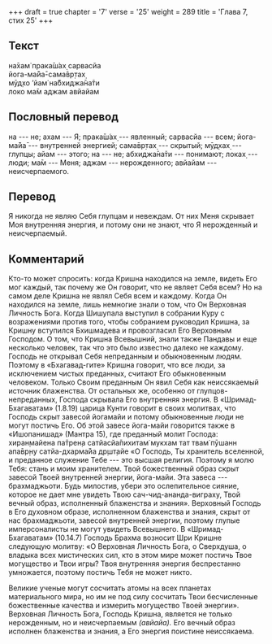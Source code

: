 +++
draft = true
chapter = '7'
verse = '25'
weight = 289
title = 'Глава 7, стих 25'
+++
## Текст

на̄хам̇ прака̄ш́ах̣ сарвасйа  
йога-ма̄йа̄-сама̄вр̣тах̣  
мӯд̣хо ’йам̇ на̄бхиджа̄на̄ти  
локо ма̄м аджам авйайам

## Пословный перевод

на --- не; ахам --- Я; прака̄ш́ах̣ --- явленный; сарвасйа --- всем;
йога-ма̄йа̄ --- внутренней энергией; сама̄вр̣тах̣ --- скрытый; мӯд̣хах̣ ---
глупцы; айам --- этого; на --- не; абхиджа̄на̄ти --- понимают; локах̣ ---
люди; ма̄м --- Меня; аджам --- нерожденного; авйайам --- неисчерпаемого.

## Перевод

Я никогда не являю Себя глупцам и невеждам. От них Меня скрывает Моя
внутренняя энергия, и потому они не знают, что Я нерожденный и
неисчерпаемый.

## Комментарий

Кто-то может спросить: когда Кришна находился на земле, видеть Его мог
каждый, так почему же Он говорит, что не являет Себя всем? Но на самом
деле Кришна не являл Себя всем и каждому. Когда Он находился на земле,
лишь немногие знали о том, что Он Верховная Личность Бога. Когда
Шишупала выступил в собрании Куру с возражениями против того, чтобы
собранием руководил Кришна, за Кришну вступился Бхишмадева и
провозгласил Его Верховным Господом. О том, что Кришна Всевышний, знали
также Пандавы и еще несколько человек, так что это было известно далеко
не каждому. Господь не открывал Себя непреданным и обыкновенным людям.
Поэтому в «Бхагавад-гите» Кришна говорит, что все люди, за исключением
чистых преданных, считают Его обыкновенным человеком. Только Своим
преданным Он явил Себя как неиссякаемый источник блаженства. От
остальных же, особенно от глупцов-непреданных, Господа скрывала Его
внутренняя энергия. В «Шримад-Бхагаватам» (1.8.19) царица Кунти говорит
в своих молитвах, что Господь скрыт завесой йогамайи и потому
обыкновенные люди не могут постичь Его. Об этой завесе йога-майи
говорится также в «Ишопанишад» (Мантра 15), где преданный молит Господа:
хиран̣майена па̄трен̣а сатйасйа̄пихитам̇ мукхам тат твам̇ пӯшанн апа̄вр̣н̣у
сатйа-дхарма̄йа др̣шт̣айе «О Господь, Ты хранитель вселенной, и преданное
служение Тебе --- это высшая религия. Поэтому я молю Тебя: стань и моим
хранителем. Твой божественный образ скрыт завесой Твоей внутренней
энергии, йога-майи. Эта завеса --- брахмаджьоти. Будь милостив, убери
это ослепительное сияние, которое не дает мне увидеть Твою
сач-чид-ананда-виграху, Твой вечный образ, исполненный блаженства и
знания». Верховный Господь в Его духовном образе, исполненном блаженства
и знания, скрыт от нас брахмаджьоти, завесой внутренней энергии, поэтому
глупые имперсоналисты не могут увидеть Всевышнего. В «Шримад-Бхагаватам»
(10.14.7) Господь Брахма возносит Шри Кришне следующую молитву: «О
Верховная Личность Бога, о Сверхдуша, о владыка всех мистических сил,
кто в этом мире может постичь Твое могущество и Твои игры? Твоя
внутренняя энергия беспрестанно умножается, поэтому постичь Тебя не
может никто.

Великие ученые могут сосчитать атомы на всех планетах материального
мира, но им не под силу сосчитать Твои бесчисленные божественные
качества и измерить могущество Твоей энергии». Верховная Личность Бога,
Господь Кришна, является не только нерожденным, но и неисчерпаемым
*(авйайа).* Его вечный образ исполнен блаженства и знания, а Его энергия
поистине неиссякаема.
